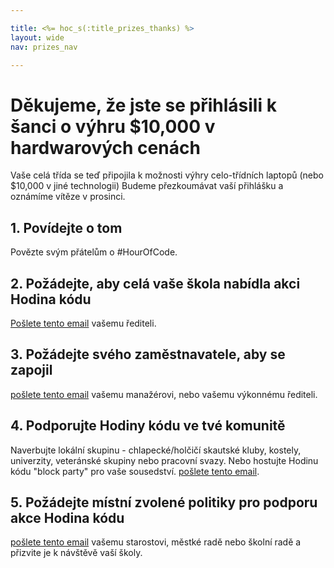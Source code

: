 ```yaml
---

title: <%= hoc_s(:title_prizes_thanks) %>
layout: wide
nav: prizes_nav

---
```



# Děkujeme, že jste se přihlásili k šanci o výhru $10,000 v hardwarových cenách

Vaše celá třída se teď připojila k možnosti výhry celo-třídních laptopů (nebo $10,000 v jiné technologii) Budeme přezkoumávat vaší přihlášku a oznámíme vítěze v prosinci.

## 1. Povídejte o tom

Povězte svým přátelům o #HourOfCode.

## 2. Požádejte, aby celá vaše škola nabídla akci Hodina kódu

[Pošlete tento email](<%= resolve_url('/promote/resources#email') %>) vašemu řediteli.

## 3. Požádejte svého zaměstnavatele, aby se zapojil

[pošlete tento email](<%= resolve_url('/promote/resources#email') %>) vašemu manažérovi, nebo vašemu výkonnému řediteli.

## 4. Podporujte Hodiny kódu ve tvé komunitě

Naverbujte lokální skupinu - chlapecké/holčičí skautské kluby, kostely, univerzity, veteránské skupiny nebo pracovní svazy. Nebo hostujte Hodinu kódu "block party" pro vaše sousedství. [pošlete tento email](<%= resolve_url('/promote/resources#email') %>).

## 5. Požádejte místní zvolené politiky pro podporu akce Hodina kódu

[pošlete tento email](<%= resolve_url('/promote/resources#politicians') %>) vašemu starostovi, městké radě nebo školní radě a přizvite je k návštěvě vaší školy.

